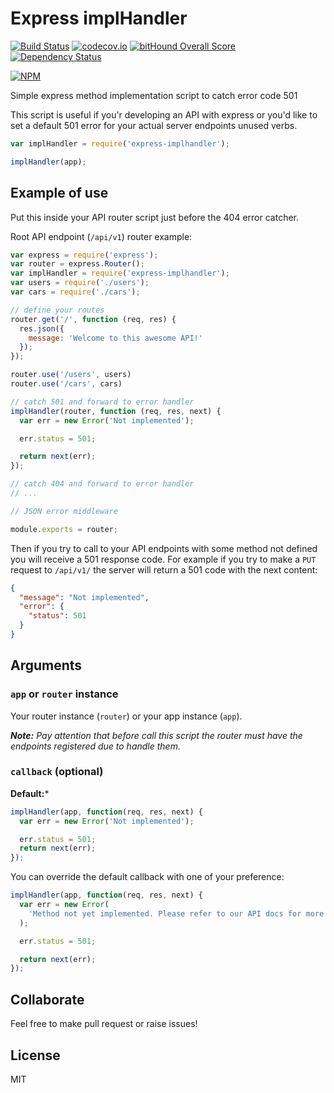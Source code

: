 # Express implHandler

[![Build Status](https://travis-ci.org/AlbertoFdzM/express-implhandler.svg?branch=master)](https://travis-ci.org/AlbertoFdzM/express-implhandler) [![codecov.io](https://codecov.io/github/AlbertoFdzM/express-implhandler/coverage.svg?branch=master)](https://codecov.io/github/AlbertoFdzM/express-implhandler?branch=master) [![bitHound Overall Score](https://www.bithound.io/github/AlbertoFdzM/express-implhandler/badges/score.svg)](https://www.bithound.io/github/AlbertoFdzM/express-implhandler)
[![Dependency Status](https://gemnasium.com/badges/github.com/AlbertoFdzM/express-implhandler.svg)](https://gemnasium.com/github.com/AlbertoFdzM/express-implhandler)

[![NPM](https://nodei.co/npm/express-implhandler.png)](https://nodei.co/npm/express-implhandler/)

Simple express method implementation script to catch error code 501

This script is useful if you'r developing an API with express or you'd like to set a default 501 error for your actual server endpoints unused verbs.

```javascript
var implHandler = require('express-implhandler');

implHandler(app);
```

## Example of use

Put this inside your API router script just before the 404 error catcher.

Root API endpoint (`/api/v1`) router example:

```javascript
var express = require('express');
var router = express.Router();
var implHandler = require('express-implhandler');
var users = require('./users');
var cars = require('./cars');

// define your routes
router.get('/', function (req, res) {
  res.json({
    message: 'Welcome to this awesome API!'
  });
});

router.use('/users', users)
router.use('/cars', cars)

// catch 501 and forward to error handler
implHandler(router, function (req, res, next) {
  var err = new Error('Not implemented');

  err.status = 501;

  return next(err);
});

// catch 404 and forward to error handler
// ...

// JSON error middleware

module.exports = router;
```

Then if you try to call to your API  endpoints with some method not defined you will receive a 501 response code. For example if you try to make a `PUT` request to `/api/v1/` the server will return a 501 code with the next content:

```json
{
  "message": "Not implemented",
  "error": {
    "status": 501
  }
}
```

## Arguments

### `app` or `router` instance

Your router instance (`router`) or your app instance (`app`).

_**Note:** Pay attention that before call this script the router must have the endpoints registered due to handle them._

### `callback` (optional)

**Default:***
```javascript
implHandler(app, function(req, res, next) {
  var err = new Error('Not implemented');

  err.status = 501;
  return next(err);
});
```

You can override the default callback with one of your preference:
```javascript
implHandler(app, function(req, res, next) {
  var err = new Error(
    'Method not yet implemented. Please refer to our API docs for more info'
  );

  err.status = 501;

  return next(err);
});
```

## Collaborate

Feel free to make pull request or raise issues!

## License

MIT
